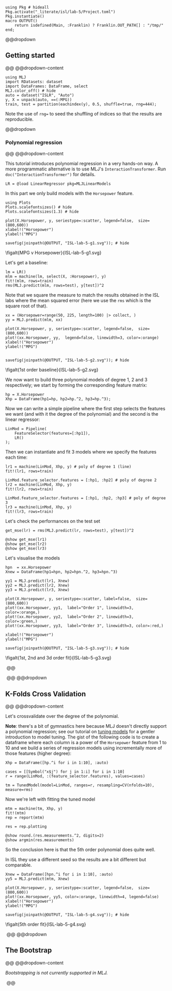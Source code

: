 <!--This file was generated, do not modify it.-->
````julia:ex1
using Pkg # hideall
Pkg.activate("_literate/isl/lab-5/Project.toml")
Pkg.instantiate()
macro OUTPUT()
    return isdefined(Main, :Franklin) ? Franklin.OUT_PATH[] : "/tmp/"
end;
````

@@dropdown
## Getting started
@@
@@dropdown-content

````julia:ex2
using MLJ
import RDatasets: dataset
import DataFrames: DataFrame, select
MLJ.color_off() # hide
auto = dataset("ISLR", "Auto")
y, X = unpack(auto, ==(:MPG))
train, test = partition(eachindex(y), 0.5, shuffle=true, rng=444);
````

Note the use of `rng=` to seed the shuffling of indices so that the results are reproducible.

@@dropdown
### Polynomial regression
@@
@@dropdown-content

This tutorial introduces polynomial regression in a very hands-on way. A more
programmatic alternative is to use MLJ's `InteractionTransformer`. Run
`doc("InteractionTransformer")` for details.

````julia:ex3
LR = @load LinearRegressor pkg=MLJLinearModels
````

In this part we only build models with the `Horsepower` feature.

````julia:ex4
using Plots
Plots.scalefontsizes() # hide
Plots.scalefontsizes(1.3) # hide

plot(X.Horsepower, y, seriestype=:scatter, legend=false,  size=(800,600))
xlabel!("Horsepower")
ylabel!("MPG")

savefig(joinpath(@OUTPUT, "ISL-lab-5-g1.svg")); # hide
````

\figalt{MPG v Horsepower}{ISL-lab-5-g1.svg}

Let's get a baseline:

````julia:ex5
lm = LR()
mlm = machine(lm, select(X, :Horsepower), y)
fit!(mlm, rows=train)
rms(MLJ.predict(mlm, rows=test), y[test])^2
````

Note that we square the measure to  match the results obtained in the ISL labs where the mean squared error (here we use the `rms` which is the square root of that).

````julia:ex6
xx = (Horsepower=range(50, 225, length=100) |> collect, )
yy = MLJ.predict(mlm, xx)

plot(X.Horsepower, y, seriestype=:scatter, legend=false,  size=(800,600))
plot!(xx.Horsepower, yy,  legend=false, linewidth=3, color=:orange)
xlabel!("Horsepower")
ylabel!("MPG")


savefig(joinpath(@OUTPUT, "ISL-lab-5-g2.svg")); # hide
````

\figalt{1st order baseline}{ISL-lab-5-g2.svg}

We now want to build three polynomial models of degree 1, 2 and 3 respectively; we start by forming the corresponding feature matrix:

````julia:ex7
hp = X.Horsepower
Xhp = DataFrame(hp1=hp, hp2=hp.^2, hp3=hp.^3);
````

Now we  can write a simple pipeline where the first step selects the features we want (and with it the degree of the polynomial) and the second is the linear regressor:

````julia:ex8
LinMod = Pipeline(
    FeatureSelector(features=[:hp1]),
    LR()
);
````

Then we can  instantiate and fit 3 models where we specify the features each time:

````julia:ex9
lr1 = machine(LinMod, Xhp, y) # poly of degree 1 (line)
fit!(lr1, rows=train)

LinMod.feature_selector.features = [:hp1, :hp2] # poly of degree 2
lr2 = machine(LinMod, Xhp, y)
fit!(lr2, rows=train)

LinMod.feature_selector.features = [:hp1, :hp2, :hp3] # poly of degree 3
lr3 = machine(LinMod, Xhp, y)
fit!(lr3, rows=train)
````

Let's check the performances on the test set

````julia:ex10
get_mse(lr) = rms(MLJ.predict(lr, rows=test), y[test])^2

@show get_mse(lr1)
@show get_mse(lr2)
@show get_mse(lr3)
````

Let's visualise the models

````julia:ex11
hpn  = xx.Horsepower
Xnew = DataFrame(hp1=hpn, hp2=hpn.^2, hp3=hpn.^3)

yy1 = MLJ.predict(lr1, Xnew)
yy2 = MLJ.predict(lr2, Xnew)
yy3 = MLJ.predict(lr3, Xnew)

plot(X.Horsepower, y, seriestype=:scatter, label=false,  size=(800,600))
plot!(xx.Horsepower, yy1,  label="Order 1", linewidth=3, color=:orange,)
plot!(xx.Horsepower, yy2,  label="Order 2", linewidth=3, color=:green,)
plot!(xx.Horsepower, yy3,  label="Order 3", linewidth=3, color=:red,)

xlabel!("Horsepower")
ylabel!("MPG")

savefig(joinpath(@OUTPUT, "ISL-lab-5-g3.svg")); # hide
````

\figalt{1st, 2nd and 3d order fit}{ISL-lab-5-g3.svg}

‎
@@

‎
@@
@@dropdown
## K-Folds Cross Validation
@@
@@dropdown-content

Let's crossvalidate over the degree of the  polynomial.

**Note**: there's a  bit of gymnastics here because MLJ doesn't directly support a polynomial regression; see our tutorial on [tuning models](/getting-started/model-tuning/) for a gentler introduction to model tuning.
The gist of the following code is to create a dataframe where each column is a power of the `Horsepower` feature from 1 to 10 and we build a series of regression models using incrementally more of those features (higher degree):

````julia:ex12
Xhp = DataFrame([hp.^i for i in 1:10], :auto)

cases = [[Symbol("x$j") for j in 1:i] for i in 1:10]
r = range(LinMod, :(feature_selector.features), values=cases)

tm = TunedModel(model=LinMod, ranges=r, resampling=CV(nfolds=10), measure=rms)
````

Now we're left with fitting the tuned model

````julia:ex13
mtm = machine(tm, Xhp, y)
fit!(mtm)
rep = report(mtm)

res = rep.plotting

@show round.(res.measurements.^2, digits=2)
@show argmin(res.measurements)
````

So the conclusion here is that the 5th order polynomial does quite well.

In ISL they use a different seed so the results are a bit different but comparable.

````julia:ex14
Xnew = DataFrame([hpn.^i for i in 1:10], :auto)
yy5 = MLJ.predict(mtm, Xnew)

plot(X.Horsepower, y, seriestype=:scatter, legend=false,  size=(800,600))
plot!(xx.Horsepower, yy5, color=:orange, linewidth=4, legend=false)
xlabel!("Horsepower")
ylabel!("MPG")

savefig(joinpath(@OUTPUT, "ISL-lab-5-g4.svg")); # hide
````

\figalt{5th order fit}{ISL-lab-5-g4.svg}

‎
@@
@@dropdown
## The Bootstrap
@@
@@dropdown-content

_Bootstrapping is not currently supported in MLJ._

‎
@@

